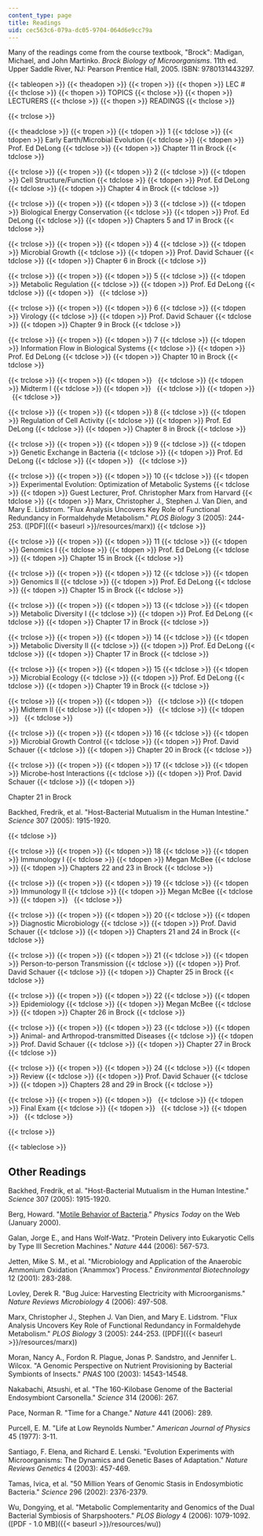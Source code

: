 ```yaml
---
content_type: page
title: Readings
uid: cec563c6-079a-dc05-9704-064d6e9cc79a
---
```


Many of the readings come from the course textbook, "Brock": Madigan, Michael, and John Martinko. _Brock Biology of Microorganisms_. 11th ed. Upper Saddle River, NJ: Pearson Prentice Hall, 2005. ISBN: 9780131443297.

{{< tableopen >}}
{{< theadopen >}}
{{< tropen >}}
{{< thopen >}}
LEC #
{{< thclose >}}
{{< thopen >}}
TOPICS
{{< thclose >}}
{{< thopen >}}
LECTURERS
{{< thclose >}}
{{< thopen >}}
READINGS
{{< thclose >}}

{{< trclose >}}

{{< theadclose >}}
{{< tropen >}}
{{< tdopen >}}
1
{{< tdclose >}}
{{< tdopen >}}
Early Earth/Microbial Evolution
{{< tdclose >}}
{{< tdopen >}}
Prof. Ed DeLong
{{< tdclose >}}
{{< tdopen >}}
Chapter 11 in Brock
{{< tdclose >}}

{{< trclose >}}
{{< tropen >}}
{{< tdopen >}}
2
{{< tdclose >}}
{{< tdopen >}}
Cell Structure/Function
{{< tdclose >}}
{{< tdopen >}}
Prof. Ed DeLong
{{< tdclose >}}
{{< tdopen >}}
Chapter 4 in Brock
{{< tdclose >}}

{{< trclose >}}
{{< tropen >}}
{{< tdopen >}}
3
{{< tdclose >}}
{{< tdopen >}}
Biological Energy Conservation
{{< tdclose >}}
{{< tdopen >}}
Prof. Ed DeLong
{{< tdclose >}}
{{< tdopen >}}
Chapters 5 and 17 in Brock
{{< tdclose >}}

{{< trclose >}}
{{< tropen >}}
{{< tdopen >}}
4
{{< tdclose >}}
{{< tdopen >}}
Microbial Growth
{{< tdclose >}}
{{< tdopen >}}
Prof. David Schauer
{{< tdclose >}}
{{< tdopen >}}
Chapter 6 in Brock
{{< tdclose >}}

{{< trclose >}}
{{< tropen >}}
{{< tdopen >}}
5
{{< tdclose >}}
{{< tdopen >}}
Metabolic Regulation
{{< tdclose >}}
{{< tdopen >}}
Prof. Ed DeLong
{{< tdclose >}}
{{< tdopen >}}
 
{{< tdclose >}}

{{< trclose >}}
{{< tropen >}}
{{< tdopen >}}
6
{{< tdclose >}}
{{< tdopen >}}
Virology
{{< tdclose >}}
{{< tdopen >}}
Prof. David Schauer
{{< tdclose >}}
{{< tdopen >}}
Chapter 9 in Brock
{{< tdclose >}}

{{< trclose >}}
{{< tropen >}}
{{< tdopen >}}
7
{{< tdclose >}}
{{< tdopen >}}
Information Flow in Biological Systems
{{< tdclose >}}
{{< tdopen >}}
Prof. Ed DeLong
{{< tdclose >}}
{{< tdopen >}}
Chapter 10 in Brock
{{< tdclose >}}

{{< trclose >}}
{{< tropen >}}
{{< tdopen >}}
 
{{< tdclose >}}
{{< tdopen >}}
Midterm I
{{< tdclose >}}
{{< tdopen >}}
 
{{< tdclose >}}
{{< tdopen >}}
 
{{< tdclose >}}

{{< trclose >}}
{{< tropen >}}
{{< tdopen >}}
8
{{< tdclose >}}
{{< tdopen >}}
Regulation of Cell Activity
{{< tdclose >}}
{{< tdopen >}}
Prof. Ed DeLong
{{< tdclose >}}
{{< tdopen >}}
Chapter 8 in Brock
{{< tdclose >}}

{{< trclose >}}
{{< tropen >}}
{{< tdopen >}}
9
{{< tdclose >}}
{{< tdopen >}}
Genetic Exchange in Bacteria
{{< tdclose >}}
{{< tdopen >}}
Prof. Ed DeLong
{{< tdclose >}}
{{< tdopen >}}
 
{{< tdclose >}}

{{< trclose >}}
{{< tropen >}}
{{< tdopen >}}
10
{{< tdclose >}}
{{< tdopen >}}
Experimental Evolution: Optimization of Metabolic Systems
{{< tdclose >}}
{{< tdopen >}}
Guest Lecturer, Prof. Christopher Marx from Harvard
{{< tdclose >}}
{{< tdopen >}}
Marx, Christopher J., Stephen J. Van Dien, and Mary E. Lidstrom. "Flux Analysis Uncovers Key Role of Functional Redundancy in Formaldehyde Metabolism." _PLOS Biology_ 3 (2005): 244-253. ([PDF]({{< baseurl >}}/resources/marx))
{{< tdclose >}}

{{< trclose >}}
{{< tropen >}}
{{< tdopen >}}
11
{{< tdclose >}}
{{< tdopen >}}
Genomics I
{{< tdclose >}}
{{< tdopen >}}
Prof. Ed DeLong
{{< tdclose >}}
{{< tdopen >}}
Chapter 15 in Brock
{{< tdclose >}}

{{< trclose >}}
{{< tropen >}}
{{< tdopen >}}
12
{{< tdclose >}}
{{< tdopen >}}
Genomics II
{{< tdclose >}}
{{< tdopen >}}
Prof. Ed DeLong
{{< tdclose >}}
{{< tdopen >}}
Chapter 15 in Brock
{{< tdclose >}}

{{< trclose >}}
{{< tropen >}}
{{< tdopen >}}
13
{{< tdclose >}}
{{< tdopen >}}
Metabolic Diversity I
{{< tdclose >}}
{{< tdopen >}}
Prof. Ed DeLong
{{< tdclose >}}
{{< tdopen >}}
Chapter 17 in Brock
{{< tdclose >}}

{{< trclose >}}
{{< tropen >}}
{{< tdopen >}}
14
{{< tdclose >}}
{{< tdopen >}}
Metabolic Diversity II
{{< tdclose >}}
{{< tdopen >}}
Prof. Ed DeLong
{{< tdclose >}}
{{< tdopen >}}
Chapter 17 in Brock
{{< tdclose >}}

{{< trclose >}}
{{< tropen >}}
{{< tdopen >}}
15
{{< tdclose >}}
{{< tdopen >}}
Microbial Ecology
{{< tdclose >}}
{{< tdopen >}}
Prof. Ed DeLong
{{< tdclose >}}
{{< tdopen >}}
Chapter 19 in Brock
{{< tdclose >}}

{{< trclose >}}
{{< tropen >}}
{{< tdopen >}}
 
{{< tdclose >}}
{{< tdopen >}}
Midterm II
{{< tdclose >}}
{{< tdopen >}}
 
{{< tdclose >}}
{{< tdopen >}}
 
{{< tdclose >}}

{{< trclose >}}
{{< tropen >}}
{{< tdopen >}}
16
{{< tdclose >}}
{{< tdopen >}}
Microbial Growth Control
{{< tdclose >}}
{{< tdopen >}}
Prof. David Schauer
{{< tdclose >}}
{{< tdopen >}}
Chapter 20 in Brock
{{< tdclose >}}

{{< trclose >}}
{{< tropen >}}
{{< tdopen >}}
17
{{< tdclose >}}
{{< tdopen >}}
Microbe-host Interactions
{{< tdclose >}}
{{< tdopen >}}
Prof. David Schauer
{{< tdclose >}}
{{< tdopen >}}


Chapter 21 in Brock

Backhed, Fredrik, et al. "Host-Bacterial Mutualism in the Human Intestine." _Science_ 307 (2005): 1915-1920.


{{< tdclose >}}

{{< trclose >}}
{{< tropen >}}
{{< tdopen >}}
18
{{< tdclose >}}
{{< tdopen >}}
Immunology I
{{< tdclose >}}
{{< tdopen >}}
Megan McBee
{{< tdclose >}}
{{< tdopen >}}
Chapters 22 and 23 in Brock
{{< tdclose >}}

{{< trclose >}}
{{< tropen >}}
{{< tdopen >}}
19
{{< tdclose >}}
{{< tdopen >}}
Immunology II
{{< tdclose >}}
{{< tdopen >}}
Megan McBee
{{< tdclose >}}
{{< tdopen >}}
 
{{< tdclose >}}

{{< trclose >}}
{{< tropen >}}
{{< tdopen >}}
20
{{< tdclose >}}
{{< tdopen >}}
Diagnostic Microbiology
{{< tdclose >}}
{{< tdopen >}}
Prof. David Schauer
{{< tdclose >}}
{{< tdopen >}}
Chapters 21 and 24 in Brock
{{< tdclose >}}

{{< trclose >}}
{{< tropen >}}
{{< tdopen >}}
21
{{< tdclose >}}
{{< tdopen >}}
Person-to-person Transmission
{{< tdclose >}}
{{< tdopen >}}
Prof. David Schauer
{{< tdclose >}}
{{< tdopen >}}
Chapter 25 in Brock
{{< tdclose >}}

{{< trclose >}}
{{< tropen >}}
{{< tdopen >}}
22
{{< tdclose >}}
{{< tdopen >}}
Epidemiology
{{< tdclose >}}
{{< tdopen >}}
Megan McBee
{{< tdclose >}}
{{< tdopen >}}
Chapter 26 in Brock
{{< tdclose >}}

{{< trclose >}}
{{< tropen >}}
{{< tdopen >}}
23
{{< tdclose >}}
{{< tdopen >}}
Animal- and Arthropod-transmitted Diseases
{{< tdclose >}}
{{< tdopen >}}
Prof. David Schauer
{{< tdclose >}}
{{< tdopen >}}
Chapter 27 in Brock
{{< tdclose >}}

{{< trclose >}}
{{< tropen >}}
{{< tdopen >}}
24
{{< tdclose >}}
{{< tdopen >}}
Review
{{< tdclose >}}
{{< tdopen >}}
Prof. David Schauer
{{< tdclose >}}
{{< tdopen >}}
Chapters 28 and 29 in Brock
{{< tdclose >}}

{{< trclose >}}
{{< tropen >}}
{{< tdopen >}}
 
{{< tdclose >}}
{{< tdopen >}}
Final Exam
{{< tdclose >}}
{{< tdopen >}}
 
{{< tdclose >}}
{{< tdopen >}}
 
{{< tdclose >}}

{{< trclose >}}

{{< tableclose >}}

Other Readings
--------------

Backhed, Fredrik, et al. "Host-Bacterial Mutualism in the Human Intestine." _Science_ 307 (2005): 1915-1920.

Berg, Howard. "[Motile Behavior of Bacteria](https://doi.org/10.1063/1.882934)." _Physics Today_ on the Web (January 2000).

Galan, Jorge E., and Hans Wolf-Watz. "Protein Delivery into Eukaryotic Cells by Type III Secretion Machines." _Nature_ 444 (2006): 567-573.

Jetten, Mike S. M., et al. "Microbiology and Application of the Anaerobic Ammonium Oxidation (‘Anammox’) Process." _Environmental Biotechnology_ 12 (2001): 283-288.

Lovley, Derek R. "Bug Juice: Harvesting Electricity with Microorganisms." _Nature_ _Reviews Microbiology_ 4 (2006): 497-508.

Marx, Christopher J., Stephen J. Van Dien, and Mary E. Lidstrom. "Flux Analysis Uncovers Key Role of Functional Redundancy in Formaldehyde Metabolism." _PLOS Biology_ 3 (2005): 244-253. ([PDF]({{< baseurl >}}/resources/marx))

Moran, Nancy A., Fordon R. Plague, Jonas P. Sandstro, and Jennifer L. Wilcox. "A Genomic Perspective on Nutrient Provisioning by Bacterial Symbionts of Insects." _PNAS_ 100 (2003): 14543-14548.

Nakabachi, Atsushi, et al. "The 160-Kilobase Genome of the Bacterial Endosymbiont Carsonella." _Science_ 314 (2006): 267.

Pace, Norman R. "Time for a Change." _Nature_ 441 (2006): 289.

Purcell, E. M. "Life at Low Reynolds Number." _American Journal of Physics_ 45 (1977): 3-11.

Santiago, F. Elena, and Richard E. Lenski. "Evolution Experiments with Microorganisms: The Dynamics and Genetic Bases of Adaptation." _Nature_ _Reviews Genetics_ 4 (2003): 457-469.

Tamas, Ivica, et al. "50 Million Years of Genomic Stasis in Endosymbiotic Bacteria." _Science_ 296 (2002): 2376-2379.

Wu, Dongying, et al. "Metabolic Complementarity and Genomics of the Dual Bacterial Symbiosis of Sharpshooters." _PLOS Biology_ 4 (2006): 1079-1092. ([PDF - 1.0 MB]({{< baseurl >}}/resources/wu))